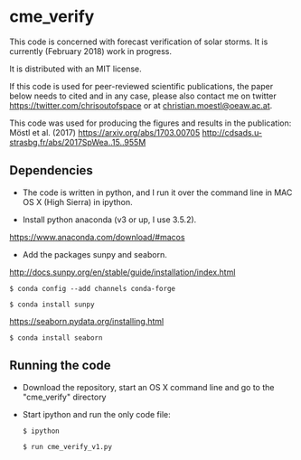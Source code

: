 # cme_verify

This code is concerned with forecast verification of solar storms. It is currently (February 2018) work in progress.

It is distributed with an MIT license.

If this code is used for peer-reviewed scientific publications, the paper below needs to cited and in any case, please also contact me on twitter https://twitter.com/chrisoutofspace or at christian.moestl@oeaw.ac.at.

This code was used for producing the figures and results in the publication:
Möstl et al. (2017) https://arxiv.org/abs/1703.00705 
http://cdsads.u-strasbg.fr/abs/2017SpWea..15..955M

## Dependencies
* The code is written in python, and I run it over the command line in MAC OS X (High Sierra) in ipython.

* Install python anaconda (v3 or up, I use 3.5.2).

https://www.anaconda.com/download/#macos

* Add the packages sunpy and seaborn. 

http://docs.sunpy.org/en/stable/guide/installation/index.html

    $ conda config --add channels conda-forge
     
    $ conda install sunpy

    
https://seaborn.pydata.org/installing.html

    $ conda install seaborn    
    

## Running the code
* Download the repository, start an OS X command line and go to the "cme_verify" directory
* Start ipython and run the only code file:

      $ ipython
      
      $ run cme_verify_v1.py
  
